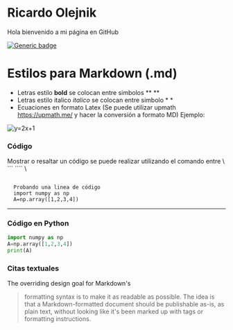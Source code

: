 # Ricardo Olejnik
Hola bienvenido a mi página en GitHub

[![Generic badge](https://img.shields.io/badge/Guia:Límites_Ricardo_Olejnik-Disponible-green.svg)](https://github.com/olejnikucv/ricardo/blob/master/limites_Ricardo.pdf)

# Estilos para Markdown (.md)
- Letras estilo **bold** se colocan entre simbolos ** **
- Letras estilo italico *italico* se colocan entre simbolo * *
- Ecuaciones en formato Latex (Se puede utilizar upmath https://upmath.me/ y hacer la conversión a formato MD)
Ejemplo:
<img src="https://i.upmath.me/svg/%20y%3D2x%2B1%20" alt=" y=2x+1 " />


### Código
Mostrar o resaltar un código se puede realizar utilizando el comando entre \ ```   ```` \

<code> 
  Probando una linea de código
  import numpy as np
  A=np.array([1,2,3,4])
</code>

- - - 
### Código en Python

```python
import numpy as np
A=np.array([1,2,3,4])
print(A)
```

### Citas textuales

The overriding design goal for Markdown's
> formatting syntax is to make it as readable
> as possible. The idea is that a
> Markdown-formatted document should be
> publishable as-is, as plain text, without
> looking like it's been marked up with tags
> or formatting instructions.



